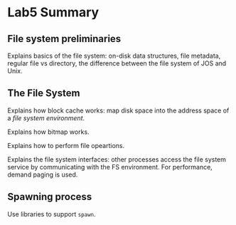 # Lab5 Summary

## File system preliminaries

Explains basics of the file system: on-disk data structures, file metadata, regular file vs directory, the difference between the file system of JOS and Unix.



## The File System

Explains how block cache works: map disk space into the address space of a *file system environment*.

Explains how bitmap works.

Explains how to perform file opeartions.

Explains the file system interfaces: other processes access the file system service by communicating with the FS environment. For performance, demand paging is used.



## Spawning process

Use libraries to support `spawn`.
